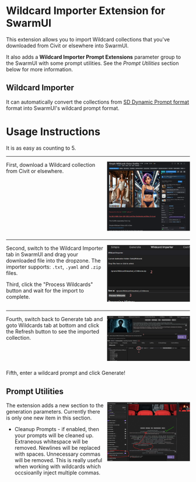 # Wildcard Importer Extension for SwarmUI

This extension allows you to import Wildcard collections that you've downloaded from Civit or elsewhere into SwarmUI.

It also adds a **Wildcard Importer Prompt Extensions** parameter group to the SwarmUI with some prompt utilities.
See the _Prompt Utilities_ section below for more information.

## Wildcard Importer

It can automatically convert the collections from
[SD Dynamic Prompt format](https://github.com/adieyal/sd-dynamic-prompts/blob/main/docs/SYNTAX.md#wildcards)
format into SwarmUI's wildcard prompt format.

# Usage Instructions

It is as easy as counting to 5.

----
<img style="float: right; width: 45%; margin: 0 0 10px 10px;" src="./docs/download.png" alt="Wildcard Collection Download">

First, download a Wildcard collection from Civit or elsewhere.

<div style="clear: both;"></div>

---

<img style="float: right; width: 45%; margin: 0 0 10px 10px;" src="./docs/importer.png" alt="Wildcard Importer">

Second, switch to the Wildcard Importer tab in SwarmUI and drag your downloaded file into the dropzone.
The importer supports: `.txt`, `.yaml` and `.zip` files.

Third, click the "Process Wildcards" button and wait for the import to complete.

<div style="clear: both;"></div>

---

<img style="float: right; width: 45%; margin: 0 0 10px 10px;" src="./docs/refresh.png" alt="Refresh and Generate">

Fourth, switch back to Generate tab and goto Wildcards tab at bottom and click the Refresh button to see the imported
collection.

<div style="clear: both;"></div>

Fifth, enter a wildcard prompt and click Generate!

## Prompt Utilities

<img style="float: right; width: 45%; margin: 0 0 10px 10px;" src="./docs/prompt-utilities-1.png">
The extension adds a new section to the generation parameters.  Currently there is only one new item in this section.

* Cleanup Prompts - if enabled, then your prompts will be cleaned up.  Extraneous whitespace will be removed.  Newlines will be replaced with spaces.  Unnecessary commas will be removed.  This is really useful when working with wildcards which occsioanlly inject multiple commas.

<div style="clear: both;"></div>

